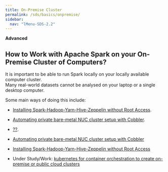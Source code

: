 ```yaml
---
title: On-Premise Cluster
permalink: /sds/basics/onpremise/
sidebar:
  nav: "lMenu-SDS-2.2"
---
```


**Advanced**

## How to Work with Apache Spark on your On-Premise Cluster of Computers?

It is important to be able to run Spark locally on your locally available computer cluster.  
Many real-world datasets cannot be analysed on your laptop or a single desktop computer.
 
Some main ways of doing this include:

* [Installing Spark-Hadoop-Yarn-Hive-Zeppelin without Root Access](/sds/basics/onpremise/rootless/).
* [Automating private bare-metal NUC cluster setup with Cobbler](/sds/basics/onpremise/NUCcluster/).
* [??](/sds/basics/onpremise/).

* [Automating private bare-metal NUC cluster setup with Cobbler](onpremise/NUCcluster/)
* [Installing Spark-Hadoop-Yarn-Hive-Zeppelin without Root Access](onpremise/rootless/)
* Under Study/Work: [kubernetes for container orchestration to create on-premise or public cloud clusters](kubernetes/standalone/spark/)

